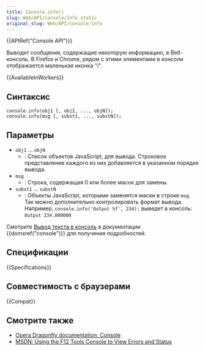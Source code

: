 ```yaml
---
title: Console.info()
slug: Web/API/console/info_static
original_slug: Web/API/console/info
---
```


{{APIRef("Console API")}}

Выводит сообщения, содержащие некоторую информацию, в Веб-консоль. В Firefox и Chrome, рядом с этими элементами в консоли отображается маленькая иконка "i".

{{AvailableInWorkers}}

## Синтаксис

```
console.info(obj1 [, obj2, ..., objN]);
console.info(msg [, subst1, ..., substN]);
```

## Параметры

- `obj1` ... `objN`
  - : Список объектов JavaScript, для вывода. Строковое представление каждого из них добавляется в указанном порядке вывода.
- `msg`
  - : Строка, содержащая 0 или более масок для замены.
- `subst1` ... `substN`
  - : Объекты JavaScript, которыми заменятся маски в строке `msg`. Так можно дополнительно контролировать формат вывода. Например, `console.info('Output %f', 234);` выведет в консоль: `Output 234.000000`

Смотрите [Вывод текста в консоль](/ru/docs/Web/API/console#Outputting_text_to_the_console) в документации {{domxref("console")}} для получения подробностей.

## Спецификации

{{Specifications}}

## Совместимость с браузерами

{{Compat}}

## Смотрите также

- [Opera Dragonfly documentation: Console](http://www.opera.com/dragonfly/documentation/console/)
- [MSDN: Using the F12 Tools Console to View Errors and Status](http://msdn.microsoft.com/library/gg589530)
